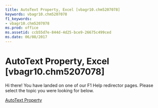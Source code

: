 ```yaml
---
title: AutoText Property, Excel [vbagr10.chm5207078]
keywords: vbagr10.chm5207078
f1_keywords:
- vbagr10.chm5207078
ms.prod: office
ms.assetid: ccb55d7e-844d-4d25-bce9-26675c499ced
ms.date: 06/08/2017
---
```



# AutoText Property, Excel [vbagr10.chm5207078]

Hi there! You have landed on one of our F1 Help redirector pages. Please select the topic you were looking for below.

[AutoText Property](http://msdn.microsoft.com/library/629627fc-f7b9-b7e9-1675-195bfb435b54%28Office.15%29.aspx)

